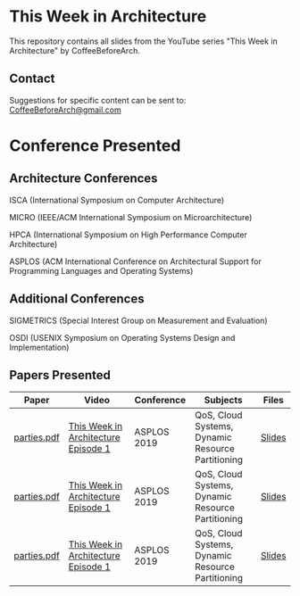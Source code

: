 # This Week in Architecture
This repository contains all slides from the YouTube series "This Week in Architecture" by CoffeeBeforeArch.

## Contact

Suggestions for specific content can be sent to: CoffeeBeforeArch@gmail.com

# Conference Presented

## Architecture Conferences
ISCA (International Symposium on Computer Architecture)

MICRO (IEEE/ACM International Symposium on Microarchitecture)

HPCA (International Symposium on High Performance Computer Architecture)

ASPLOS (ACM International Conference on Architectural Support for Programming Languages and Operating Systems)

## Additional Conferences
SIGMETRICS (Special Interest Group on Measurement and Evaluation)

OSDI (USENIX Symposium on Operating Systems Design and Implementation)

## Papers Presented
| Paper | Video | Conference | Subjects| Files |
| ----- | ----- |----------- | ------- | ----- |
| <a href=http://www.csl.cornell.edu/~delimitrou/papers/2019.asplos.parties.pdf>parties.pdf</a> | <a href=https://youtu.be/UxO_QZz08G4> This Week in Architecture Episode 1 | ASPLOS 2019 | QoS, Cloud Systems, Dynamic Resource Partitioning | <a href=https://github.com/CoffeeBeforeArch/twia/blob/master/asplos/twia_1_PARTIES_asplos2019.pdf>Slides</a> |
| <a href=http://www.csl.cornell.edu/~delimitrou/papers/2019.asplos.parties.pdf>parties.pdf</a> | <a href=https://youtu.be/UxO_QZz08G4> This Week in Architecture Episode 1 | ASPLOS 2019 | QoS, Cloud Systems, Dynamic Resource Partitioning | <a href=https://github.com/CoffeeBeforeArch/twia/blob/master/asplos/twia_1_PARTIES_asplos2019.pdf>Slides</a> |
  | <a href=http://www.csl.cornell.edu/~delimitrou/papers/2019.asplos.parties.pdf>parties.pdf</a> | <a href=https://youtu.be/UxO_QZz08G4> This Week in Architecture Episode 1 | ASPLOS 2019 | QoS, Cloud Systems, Dynamic Resource Partitioning | <a href=https://github.com/CoffeeBeforeArch/twia/blob/master/asplos/twia_1_PARTIES_asplos2019.pdf>Slides</a> |
